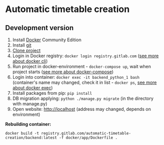 # Automatic timetable creation
## Development version

1. Install [Docker](https://www.docker.com/) Community Edition
2. Install [git](https://git-scm.com/)
3. [Clone project](https://git-scm.com/docs/git-clone)
4. Login in Docker registry: `docker login registry.gitlab.com` ([see more about docker cli](https://docs.docker.com/engine/reference/commandline/cli/))
5. Run project in docker-environment - `docker-compose up`, wait when project starts
([see more about docker-compose](https://docs.docker.com/compose/))
6. Login into container: `docker exec -it backend_python_1 bash` (container's name may changed, check it in list - `docker ps`,
[see more about docker exec](https://docs.docker.com/engine/reference/commandline/exec/))
7. Install packages from pip: `pip install`
8. DB migration applying: `python ./manage.py migrate` (in the directory with manage.py)
9. Open website: [http://localhost](http://localhost) (address may changed, depends on environment)


__Rebuilding container:__

    docker build -t registry.gitlab.com/automatic-timetable-creation/backend:latest -f docker/app/Dockerfile .


